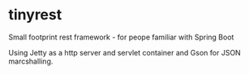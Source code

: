 # tinyrest
Small footprint rest framework - for peope familiar with Spring Boot

Using Jetty as a http server and servlet container and Gson for JSON marcshalling.
